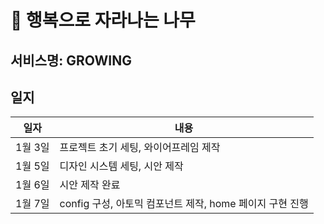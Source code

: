 # 🌳 행복으로 자라나는 나무

## 서비스명: GROWING

## 일지
|일자|내용|
|------|---|
|1월 3일|프로젝트 초기 세팅, 와이어프레임 제작|
|1월 5일|디자인 시스템 세팅, 시안 제작|
|1월 6일|시안 제작 완료|
|1월 7일|config 구성, 아토믹 컴포넌트 제작, home 페이지 구현 진행|